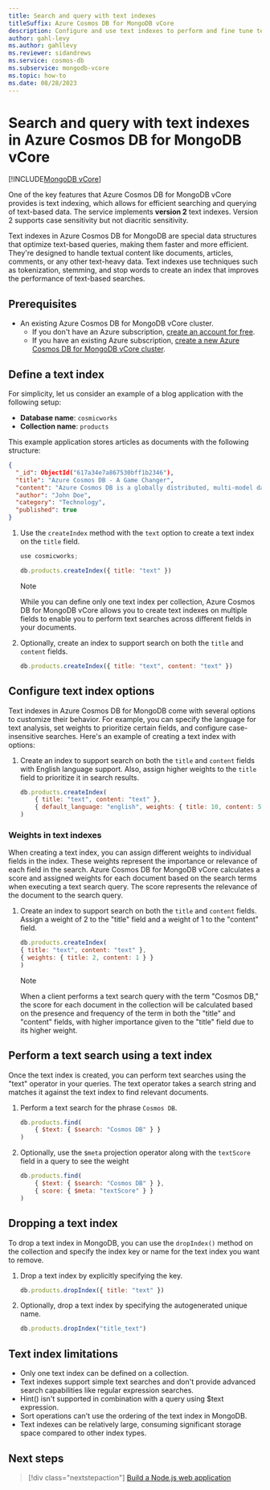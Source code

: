 ```yaml
---
title: Search and query with text indexes
titleSuffix: Azure Cosmos DB for MongoDB vCore
description: Configure and use text indexes to perform and fine tune text searches in Azure Cosmos DB for MongoDB vCore.
author: gahl-levy
ms.author: gahllevy
ms.reviewer: sidandrews
ms.service: cosmos-db
ms.subservice: mongodb-vcore
ms.topic: how-to
ms.date: 08/28/2023
---
```


# Search and query with text indexes in Azure Cosmos DB for MongoDB vCore

[!INCLUDE[MongoDB vCore](../../includes/appliesto-mongodb-vcore.md)]

One of the key features that Azure Cosmos DB for MongoDB vCore provides is text indexing, which allows for efficient searching and querying of text-based data. The service implements **version 2** text indexes. Version 2 supports case sensitivity but not diacritic sensitivity.

Text indexes in Azure Cosmos DB for MongoDB are special data structures that optimize text-based queries, making them faster and more efficient. They're designed to handle textual content like documents, articles, comments, or any other text-heavy data. Text indexes use techniques such as tokenization, stemming, and stop words to create an index that improves the performance of text-based searches.

## Prerequisites

- An existing Azure Cosmos DB for MongoDB vCore cluster.
  - If you don't have an Azure subscription, [create an account for free](https://azure.microsoft.com/free).
  - If you have an existing Azure subscription, [create a new Azure Cosmos DB for MongoDB vCore cluster](quickstart-portal.md).

## Define a text index

For simplicity, let us consider an example of a blog application with the following setup:

- **Database name**: `cosmicworks`
- **Collection name**: `products`

This example application stores articles as documents with the following structure:

```json
{
  "_id": ObjectId("617a34e7a867530bff1b2346"),
  "title": "Azure Cosmos DB - A Game Changer",
  "content": "Azure Cosmos DB is a globally distributed, multi-model database service.",
  "author": "John Doe",
  "category": "Technology",
  "published": true
}
```

1. Use the `createIndex` method with the `text` option to create a text index on the `title` field.

    ```javascript
    use cosmicworks;

    db.products.createIndex({ title: "text" })
    ```

    > [!NOTE]
    > While you can define only one text index per collection, Azure Cosmos DB for MongoDB vCore allows you to create text indexes on multiple fields to enable you to perform text searches across different fields in your documents.

1. Optionally, create an index to support search on both the `title` and `content` fields.

    ```javascript
    db.products.createIndex({ title: "text", content: "text" })
    ```

## Configure text index options

Text indexes in Azure Cosmos DB for MongoDB come with several options to customize their behavior. For example, you can specify the language for text analysis, set weights to prioritize certain fields, and configure case-insensitive searches. Here's an example of creating a text index with options:

1. Create an index to support search on both the `title` and `content` fields with English language support. Also, assign higher weights to the `title` field to prioritize it in search results.

    ```javascript
    db.products.createIndex(
        { title: "text", content: "text" },
        { default_language: "english", weights: { title: 10, content: 5 }, caseSensitive: false }
    )
    ```

### Weights in text indexes

When creating a text index, you can assign different weights to individual fields in the index. These weights represent the importance or relevance of each field in the search. Azure Cosmos DB for MongoDB vCore calculates a score and assigned weights for each document based on the search terms when executing a text search query. The score represents the relevance of the document to the search query.

1. Create an index to support search on both the `title` and `content` fields. Assign a weight of 2 to the "title" field and a weight of 1 to the "content" field.

    ```javascript 
    db.products.createIndex(
    { title: "text", content: "text" },
    { weights: { title: 2, content: 1 } }
    )
    ```

    > [!NOTE]
    > When a client performs a text search query with the term "Cosmos DB," the score for each document in the collection will be calculated based on the presence and frequency of the term in both the "title" and "content" fields, with higher importance given to the "title" field due to its higher weight.

## Perform a text search using a text index

Once the text index is created, you can perform text searches using the "text" operator in your queries. The text operator takes a search string and matches it against the text index to find relevant documents.

1. Perform a text search for the phrase `Cosmos DB`.

    ```javascript
    db.products.find(
        { $text: { $search: "Cosmos DB" } }
    )
    ```

1. Optionally, use the `$meta` projection operator along with the `textScore` field in a query to see the weight

    ```javascript
    db.products.find(
        { $text: { $search: "Cosmos DB" } },
        { score: { $meta: "textScore" } }
    )
    ```

## Dropping a text index

To drop a text index in MongoDB, you can use the `dropIndex()` method on the collection and specify the index key or name for the text index you want to remove.

1. Drop a text index by explicitly specifying the key.

    ```javascript
    db.products.dropIndex({ title: "text" })
    ```

1. Optionally, drop a text index by specifying the autogenerated unique name.

    ```javascript
    db.products.dropIndex("title_text")
    ```

## Text index limitations

- Only one text index can be defined on a collection.
- Text indexes support simple text searches and don't provide advanced search capabilities like regular expression searches.
- Hint() isn't supported in combination with a query using $text expression.
- Sort operations can't use the ordering of the text index in MongoDB.
- Text indexes can be relatively large, consuming significant storage space compared to other index types.

## Next steps

> [!div class="nextstepaction"]
> [Build a Node.js web application](tutorial-nodejs-web-app.md)
